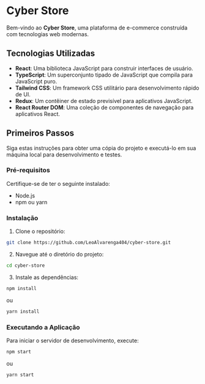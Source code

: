 # Cyber Store

Bem-vindo ao **Cyber Store**, uma plataforma de e-commerce construída com tecnologias web modernas.

## Tecnologias Utilizadas

- **React**: Uma biblioteca JavaScript para construir interfaces de usuário.
- **TypeScript**: Um superconjunto tipado de JavaScript que compila para JavaScript puro.
- **Tailwind CSS**: Um framework CSS utilitário para desenvolvimento rápido de UI.
- **Redux**: Um contêiner de estado previsível para aplicativos JavaScript.
- **React Router DOM**: Uma coleção de componentes de navegação para aplicativos React.

## Primeiros Passos

Siga estas instruções para obter uma cópia do projeto e executá-lo em sua máquina local para desenvolvimento e testes.

### Pré-requisitos

Certifique-se de ter o seguinte instalado:

- Node.js
- npm ou yarn

### Instalação

1. Clone o repositório:
  ```sh
  git clone https://github.com/LeoAlvarenga404/cyber-store.git
  ```
2. Navegue até o diretório do projeto:
  ```sh
  cd cyber-store
  ```
3. Instale as dependências:
  ```sh
  npm install
  ```
  ou
  ```sh
  yarn install
  ```

### Executando a Aplicação

Para iniciar o servidor de desenvolvimento, execute:
```sh
npm start
```
ou
```sh
yarn start
```


